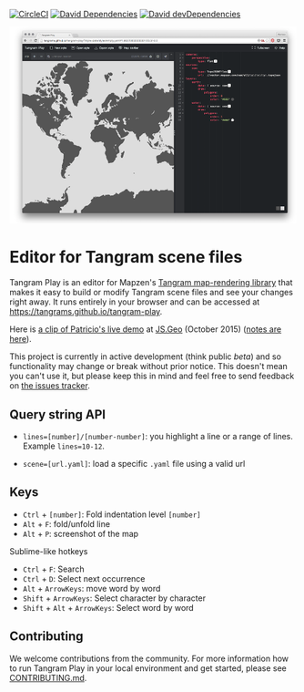 [![CircleCI](https://img.shields.io/circleci/project/tangrams/tangram-play.svg?style=flat-square)](https://circleci.com/gh/tangrams/tangram-play/)
[![David Dependencies](https://img.shields.io/david/tangrams/tangram-play.svg?style=flat-square)](https://david-dm.org/tangrams/tangram-play)
[![David devDependencies](https://img.shields.io/david/dev/tangrams/tangram-play.svg?style=flat-square)](https://david-dm.org/tangrams/tangram-play#info=devDependencies)

![](data/imgs/screenshot.png)

# Editor for Tangram scene files

Tangram Play is an editor for Mapzen's [Tangram map-rendering library](https://github.com/tangrams/tangram) that makes it easy to build or modify Tangram scene files and see your changes right away. It runs entirely in your browser and can be accessed at https://tangrams.github.io/tangram-play.

Here is [a clip of Patricio's live demo](https://twitter.com/ajturner/status/652186516194762752/video/1) at [JS.Geo](http://www.jsgeo.com/) (October 2015) ([notes are here](https://github.com/mapzen/presentations/tree/master/08-2015-JSGEO)).

This project is currently in active development (think public _beta_) and so functionality may change or break without prior notice. This doesn't mean you can't use it, but please keep this in mind and feel free to send feedback on [the issues tracker](https://github.com/tangrams/tangram-play/issues).

## Query string API

* ```lines=[number]/[number-number]```: you highlight a line or a range of lines. Example ```lines=10-12```.

* ```scene=[url.yaml]```: load a specific ```.yaml``` file using a valid url

## Keys

* ```Ctrl``` + ```[number]```: Fold indentation level ```[number]```
* ```Alt``` + ```F```: fold/unfold line
* ```Alt``` + ```P```: screenshot of the map

Sublime-like hotkeys
* ```Ctrl``` + ```F```: Search
* ```Ctrl``` + ```D```: Select next occurrence
* ```Alt``` + ```ArrowKeys```: move word by word
* ```Shift``` + ```ArrowKeys```: Select character by character
* ```Shift``` + ```Alt``` + ```ArrowKeys```: Select word by word

## Contributing

We welcome contributions from the community. For more information how to run Tangram Play in your local environment and get started, please see [CONTRIBUTING.md](https://github.com/tangrams/tangram-play/blob/gh-pages/CONTRIBUTING.md).
